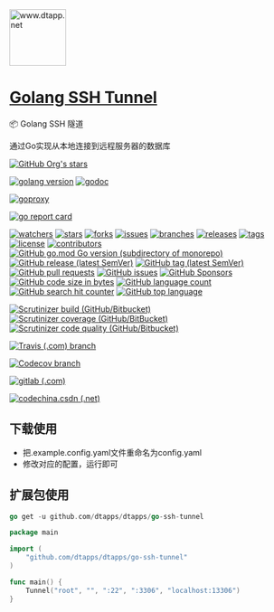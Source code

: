 <img width="100" src="https://kodo-cdn.dtapp.net/04/999e9f2f06d396968eacc10ce9bc8a.png" alt="www.dtapp.net"/>

<h1><a href="https://www.dtapp.net/">Golang SSH Tunnel</a></h1>

📦 Golang SSH 隧道

通过Go实现从本地连接到远程服务器的数据库

[comment]: <> (dtapps)
[![GitHub Org's stars](https://img.shields.io/github/stars/dtapps)](https://github.com/dtapps)

[comment]: <> (go)
[![golang version](https://img.shields.io/badge/golang-%3E%3D1.6-8892BF.svg)](https://pkg.go.dev/github.com/dtapps/go-ssh-tunnel)
[![godoc](https://pkg.go.dev/badge/github.com/dtapps/go-ssh-tunnel?status.svg)](https://pkg.go.dev/github.com/dtapps/go-ssh-tunnel)

[comment]: <> (goproxy.cn)
[![goproxy](https://goproxy.cn/stats/github.com/dtapps/go-ssh-tunnel/badges/download-count.svg)](https://goproxy.cn/stats/github.com/dtapps/go-ssh-tunnel)

[comment]: <> (goreportcard.com)
[![go report card](https://goreportcard.com/badge/github.com/dtapps/go-ssh-tunnel)](https://goreportcard.com/report/github.com/dtapps/go-ssh-tunnel)

[comment]: <> (github.com)
[![watchers](https://badgen.net/github/watchers/dtapps/go-ssh-tunnel)](https://github.com/dtapps/go-ssh-tunnel/watchers)
[![stars](https://badgen.net/github/stars/dtapps/go-ssh-tunnel)](https://github.com/dtapps/go-ssh-tunnel/stargazers)
[![forks](https://badgen.net/github/forks/dtapps/go-ssh-tunnel)](https://github.com/dtapps/go-ssh-tunnel/network/members)
[![issues](https://badgen.net/github/issues/dtapps/go-ssh-tunnel)](https://github.com/dtapps/go-ssh-tunnel/issues)
[![branches](https://badgen.net/github/branches/dtapps/go-ssh-tunnel)](https://github.com/dtapps/go-ssh-tunnel/branches)
[![releases](https://badgen.net/github/releases/dtapps/go-ssh-tunnel)](https://github.com/dtapps/go-ssh-tunnel/releases)
[![tags](https://badgen.net/github/tags/dtapps/go-ssh-tunnel)](https://github.com/dtapps/go-ssh-tunnel/tags)
[![license](https://badgen.net/github/license/dtapps/go-ssh-tunnel)](https://github.com/dtapps/go-ssh-tunnel/blob/master/LICENSE)
[![contributors](https://badgen.net/github/contributors/dtapps/go-ssh-tunnel)](https://github.com/dtapps/go-ssh-tunnel/CONTRIBUTING.md)
[![GitHub go.mod Go version (subdirectory of monorepo)](https://img.shields.io/github/go-mod/go-version/dtapps/go-ssh-tunnel)](https://github.com/dtapps/go-ssh-tunnel)
[![GitHub release (latest SemVer)](https://img.shields.io/github/v/release/dtapps/go-ssh-tunnel)](https://github.com/dtapps/go-ssh-tunnel/releases)
[![GitHub tag (latest SemVer)](https://img.shields.io/github/v/tag/dtapps/go-ssh-tunnel)](https://github.com/dtapps/go-ssh-tunnel/tags)
[![GitHub pull requests](https://img.shields.io/github/issues-pr/dtapps/go-ssh-tunnel)](https://github.com/dtapps/go-ssh-tunnel/pulls)
[![GitHub issues](https://img.shields.io/github/issues/dtapps/go-ssh-tunnel)](https://github.com/dtapps/go-ssh-tunnel/issues)
[![GitHub Sponsors](https://img.shields.io/github/sponsors/dtapps)](https://github.com/dtapps/go-ssh-tunnel/FUNDING.yml)
[![GitHub code size in bytes](https://img.shields.io/github/languages/code-size/dtapps/go-ssh-tunnel)](https://github.com/dtapps/go-ssh-tunnel)
[![GitHub language count](https://img.shields.io/github/languages/count/dtapps/go-ssh-tunnel)](https://github.com/dtapps/go-ssh-tunnel)
[![GitHub search hit counter](https://img.shields.io/github/search/dtapps/go-ssh-tunnel/go)](https://github.com/dtapps/go-ssh-tunnel)
[![GitHub top language](https://img.shields.io/github/languages/top/dtapps/go-ssh-tunnel)](https://github.com/dtapps/go-ssh-tunnel)

[comment]: <> (scrutinizer-ci.com)
[![Scrutinizer build (GitHub/Bitbucket)](https://img.shields.io/scrutinizer/build/g/dtapps/go-ssh-tunnel/master)](https://scrutinizer-ci.com/g/dtapps/go-ssh-tunnel)
[![Scrutinizer coverage (GitHub/BitBucket)](https://img.shields.io/scrutinizer/coverage/g/dtapps/go-ssh-tunnel/master)](https://scrutinizer-ci.com/g/dtapps/go-ssh-tunnel)
[![Scrutinizer code quality (GitHub/Bitbucket)](https://img.shields.io/scrutinizer/quality/g/dtapps/go-ssh-tunnel/master)](https://scrutinizer-ci.com/g/dtapps/go-ssh-tunnel)

[comment]: <> (www.travis-ci.com)
[![Travis (.com) branch](https://img.shields.io/travis/com/dtapps/go-ssh-tunnel/master)](https://www.travis-ci.com/github/dtapps/go-ssh-tunnel)

[comment]: <> (app.codecov.io)
[![Codecov branch](https://img.shields.io/codecov/c/github/dtapps/go-ssh-tunnel/master)](https://app.codecov.io/gh/dtapps/go-ssh-tunnel)

[comment]: <> (gitlab.com)
[![gitlab (.com)](https://gitlab.com/dtapps/go-ssh-tunnel/badges/master/pipeline.svg)](https://gitlab.com/dtapps/go-ssh-tunnel)

[comment]: <> (codechina.csdn.net)
[![codechina.csdn (.net)](https://codechina.csdn.net/dtapps/go-ssh-tunnel/badges/master/pipeline.svg)](https://codechina.csdn.net/dtapps/go-ssh-tunnel)

## 下载使用

- 把.example.config.yaml文件重命名为config.yaml
- 修改对应的配置，运行即可

## 扩展包使用

```go
go get -u github.com/dtapps/dtapps/go-ssh-tunnel
```

```go
package main

import (
	"github.com/dtapps/dtapps/go-ssh-tunnel"
)

func main() {
	Tunnel("root", "", ":22", ":3306", "localhost:13306")
}
```